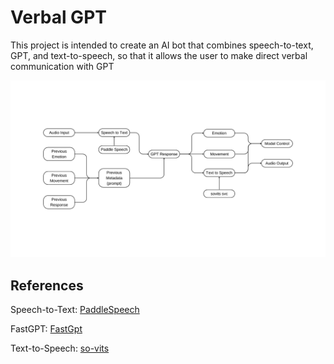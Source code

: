 # Verbal GPT

This project is intended to create an AI bot that combines speech-to-text, GPT, and text-to-speech, so that it allows the user to make direct verbal communication with GPT

<div align="center">
    <img src="Closy Model.png" alt="Closy Model">
</div>

## References

Speech-to-Text: [PaddleSpeech](https://github.com/PaddlePaddle/PaddleSpeech)

FastGPT: [FastGpt](https://github.com/labring/FastGPT)

Text-to-Speech: [so-vits](https://github.com/svc-develop-team/so-vits-svc)
